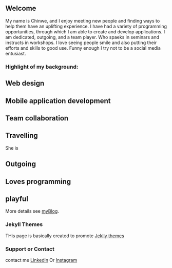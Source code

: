 ## Welcome

My name is Chinwe, and I enjoy meeting new people and finding ways to help them have an uplifting experience. I have had a variety of programming opportunities, through which I am able to create and develop applications. I am dedicated, outgoing, and a team player. Who spaeks in seminars and instructs in workshops. I love seeing people smile and also  putting their efforts and skills to good use. Funny enough I try not to be a social media entusiast.

### Highlight of my background:

## Web design
## Mobile application development
## Team collaboration
## Travelling

She is
## Outgoing
## Loves programming
## playful


More details see [myBlog](https://codepen.io/C-code/pen/LeXWoM/).

### Jekyll Themes
THis page is basically created to promote [Jeklly themes](https://help.github.com/articles/adding-a-jekyll-theme-to-your-github-pages-site-with-the-jekyll-theme-chooser/)

### Support or Contact

contact me [Linkedin](https://www.linkedin.com/in/chinwe-angel-29535196) Or
            [Instagram](https://www.instagram.com/resin.love/)



